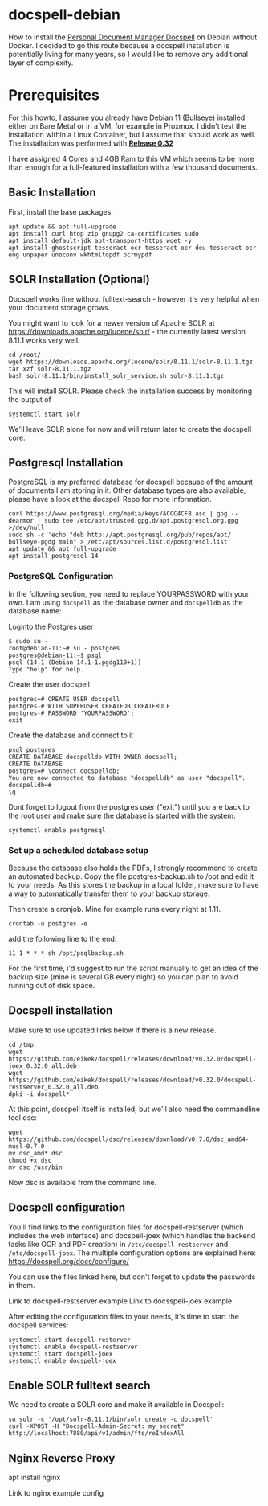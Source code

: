# docspell-debian
How to install the [Personal Document Manager Docspell](https://github.com/eikek/docspell) on Debian without Docker. I decided to go this route because a docspell installation is potentially living for many years, so I would like to remove any additional layer of complexity.

# Prerequisites

For this howto, I assume you already have Debian 11 (Bullseye) installed either on Bare Metal or in a VM, for example in Proxmox. I didn't test the installation within a Linux Container, but I assume that should work as well. The installation was performed with [**Release 0.32**](https://github.com/eikek/docspell/releases/)

I have assigned 4 Cores and 4GB Ram to this VM which seems to be more than enough for a full-featured installation with a few thousand documents.

## Basic Installation

First, install the base packages.

```
apt update && apt full-upgrade
apt install curl htop zip gnupg2 ca-certificates sudo
apt install default-jdk apt-transport-https wget -y
apt install ghostscript tesseract-ocr tesseract-ocr-deu tesseract-ocr-eng unpaper unoconv wkhtmltopdf ocrmypdf
```

## SOLR Installation (Optional)

Docspell works fine without fulltext-search - however it's very helpful when your document storage grows.

You might want to look for a newer version of Apache SOLR at https://downloads.apache.org/lucene/solr/ - the currently latest version 8.11.1 works very well.

```
cd /root/
wget https://downloads.apache.org/lucene/solr/8.11.1/solr-8.11.1.tgz
tar xzf solr-8.11.1.tgz
bash solr-8.11.1/bin/install_solr_service.sh solr-8.11.1.tgz
```

This will install SOLR. Please check the installation success by monitoring the output of 

```systemctl start solr```

We'll leave SOLR alone for now and will return later to create the docspell core.

## Postgresql Installation

PostgreSQL is my preferred database for docspell because of the amount of documents I am storing in it. Other database types are also available, please have a look at the docspell Repo for more information.

```
curl https://www.postgresql.org/media/keys/ACCC4CF8.asc | gpg --dearmor | sudo tee /etc/apt/trusted.gpg.d/apt.postgresql.org.gpg >/dev/null
sudo sh -c 'echo "deb http://apt.postgresql.org/pub/repos/apt/ bullseye-pgdg main" > /etc/apt/sources.list.d/postgresql.list'
apt update && apt full-upgrade
apt install postgresql-14
```
### PostgreSQL Configuration

In the following section, you need to replace YOURPASSWORD with your own. I am using ```docspell``` as the database owner and ```docspelldb``` as the database name:

Loginto the Postgres user
```
$ sudo su -
root@debian-11:~# su - postgres
postgres@debian-11:~$ psql
psql (14.1 (Debian 14.1-1.pgdg110+1)) 
Type "help" for help.
```

Create the user docspell
```
postgres=# CREATE USER docspell
postgres-# WITH SUPERUSER CREATEDB CREATEROLE
postgres-# PASSWORD 'YOURPASSWORD';
exit
```

Create the database and connect to it
```
psql postgres
CREATE DATABASE docspelldb WITH OWNER docspell;
CREATE DATABASE
postgres=# \connect docspelldb;
You are now connected to database "docspelldb" as user "docspell".
docspelldb=#
\q
```

Dont forget to logout from the postgres user ("exit") until you are back to the root user and make sure the database is started with the system:

```
systemctl enable postgresql
```
### Set up a scheduled database setup

Because the database also holds the PDFs, I strongly recommend to create an automated backup. Copy the file postgres-backup.sh to /opt and edit it to your needs. As this stores the backup in a local folder, make sure to have a way to automatically transfer them to your backup storage.

Then create a cronjob. Mine for example runs every night at 1.11. 

``` 
crontab -u postgres -e
```

add the following line to the end:

```
11 1 * * * sh /opt/psqlbackup.sh
```

For the first time, i'd suggest to run the script manually to get an idea of the backup size (mine is several GB every night) so you can plan to avoid running out of disk space.

## Docspell installation

Make sure to use updated links below if there is a new release.

```
cd /tmp
wget https://github.com/eikek/docspell/releases/download/v0.32.0/docspell-joex_0.32.0_all.deb
wget https://github.com/eikek/docspell/releases/download/v0.32.0/docspell-restserver_0.32.0_all.deb
dpki -i docspell*
```
At this point, doscpell itself is installed, but we'll also need the commandline tool dsc:
```
wget https://github.com/docspell/dsc/releases/download/v0.7.0/dsc_amd64-musl-0.7.0
mv dsc_amd* dsc
chmod +x dsc
mv dsc /usr/bin
```
Now dsc is available from the command line.

## Docspell configuration

You'll find links to the configuration files for docspell-restserver (which includes the web interface) and docspell-joex (which handles the backend tasks like OCR and PDF creation) in ```/etc/docspell-restserver``` and ```/etc/docspell-joex```. The multiple configuration options are explained here: https://docspell.org/docs/configure/

You can use the files linked here, but don't forget to update the passwords in them.

Link to docspell-restserver example
Link to docsspell-joex example

After editing the configuration files to your needs, it's time to start the docspell services:

```
systemctl start docspell-resterver
systemctl enable docspell-restserver
systemctl start docspell-joex
systemctl enable docspell-joex
```

## Enable SOLR fulltext search

We need to create a SOLR core and make it available in Docspell:

```
su solr -c '/opt/solr-8.11.1/bin/solr create -c docspell'
curl -XPOST -H "Docspell-Admin-Secret: my secret" http://localhost:7880/api/v1/admin/fts/reIndexAll

```

## Nginx Reverse Proxy

apt install nginx

Link to nginx example config

